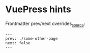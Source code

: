 # VuePress hints

Frontmatter prev/next overrides<sub>[source](https://stackoverflow.com/questions/60114077/wrong-navigation-at-the-bottom-of-my-page-vuepress)</sub>:

```
---
prev: ./some-other-page
next: false
---
```

